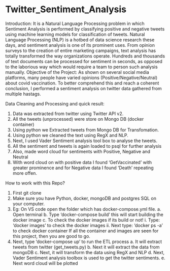 # Twitter_Sentiment_Analysis


Introduction:
It is a Natural Language Processing problem in which Sentiment Analysis is performed by classifying positive and negative tweets using machine learning models for classification of tweets. 
Natural Language Processing (NLP) is a hotbed of data science research these days, and sentiment analysis is one of its prominent uses. From opinion surveys to the creation of entire marketing campaigns, text analysis has totally transformed the way organizations operate. Hundreds and thousands of text documents can be processed for sentiment in seconds, as opposed to the laborious way which would require a team to person such analysis manually.
Objective of the Project:
As shown on several social media platforms, many people have varied opinions (Positive/Negative/Neutral) about covid vaccination. To better comprehend this and reach a coherent conclusion, I performed a sentiment analysis on twitter data gathered from multiple hastags.

Data Cleaning and Processing and quick result:

1.	Data was extracted from twitter using Twitter API v2.
2.	All the tweets (unprocessed) were store on Mongo DB (docker container)
3.	Using python we Extracted tweets from Mongo DB for Transfomation.
4.	Using python we cleaned the text using RegX and NLP.
5.	Next, I used Vader Sentiment analysis tool box to analyse the tweets.
6.	All the sentiment and tweets is again loaded to psql for further analysis
7.	Also, made word cloud for sentiments with Positive, Negative and Neutral
8.	With word cloud on with positive data I found ‘GetVaccinated’ with greater prominence and for Negative data I found ‘Death’ repeating more offen.

How to work with this Repo?

1.	First git clone <repo>
2.	Make sure you have Python, docker, mongoDB and postgres SQL on your computer.
3.	Eg: On VS code open the folder which has docker-compose.yml file.
a.	Open terminal
b.	Type ‘docker-compose build’ this will start building the docker image 
c.	To check the docker images if its build or not!
i.	Type: ‘docker images’ to check the docker images
ii.	Next type: ‘docker ps -a’ to check docker container
If all the container and images are seen for this project, then you are good to go.
4.	Next, type ‘docker-compose up’ to run the ETL process
a.	It will extract tweets from twitter (get_tweets.py)
b.	Next it will extract the data from mongoDB
c.	Next, it will transform the data using RegX and NLP
d.	Next, Vader Sentiment analysis toolbox is used to get the twitter sentiments.
e.	Next word cloud will be plotted



